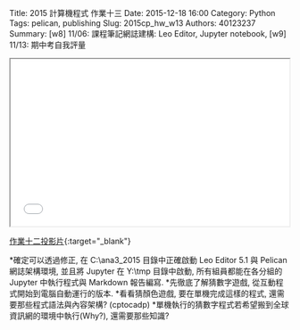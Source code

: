 Title: 2015 計算機程式 作業十三
Date: 2015-12-18 16:00
Category: Python
Tags: pelican, publishing
Slug: 2015cp_hw_w13
Authors: 40123237
Summary: [w8] 11/06: 課程筆記網誌建構: Leo Editor, Jupyter notebook, [w9] 11/13: 期中考自我評量





<iframe src="40123237_cp_w13_p.html" width="500" height="300"></iframe>

[作業十二投影片](40123237_cp_w13_p.html){:target="_blank"}



 *確定可以透過修正, 在 C:\ana3_2015 目錄中正確啟動 Leo Editor 5.1 與 Pelican 網誌架構環境, 並且將 Jupyter 在 Y:\tmp 目錄中啟動, 所有組員都能在各分組的 Jupyter 中執行程式與 Markdown 報告編寫.
        *先徹底了解猜數字遊戲, 從互動程式開始到電腦自動運行的版本.
        *看看猜顏色遊戲, 要在單機完成這樣的程式, 還需要那些程式語法與內容架構? (cptocadp)
        *單機執行的猜數字程式若希望搬到全球資訊網的環境中執行(Why?), 還需要那些知識?

  